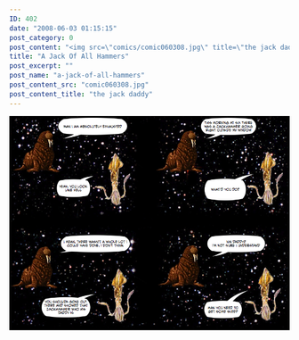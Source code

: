 ```yaml
---
ID: 402
date: "2008-06-03 01:15:15"
post_category: 0
post_content: "<img src=\"comics/comic060308.jpg\" title=\"the jack daddy\" />"
title: "A Jack Of All Hammers"
post_excerpt: ""
post_name: "a-jack-of-all-hammers"
post_content_src: "comic060308.jpg"
post_content_title: "the jack daddy"
---
```



[![the jack daddy](/comics-hi-res/comic060308.jpg)](/comics-hi-res/comic060308.jpg "the jack daddy")
